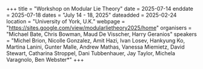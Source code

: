 +++
title = "Workshop on Modular Lie Theory"
date = 2025-07-14
enddate = 2025-07-18
dates = "July 14 - 18, 2025"
dateadded = 2025-02-24
location = "University of York, U.K."
webpage = "https://sites.google.com/view/modularlietheory2025/home"
organisers = "Michael Bate, Chris Bowman, Maud De Visscher, Harry Geranios"
speakers = "Michel Brion, Nicolle Gonzalez, Amit Hazi, Ivan Losev, Hankyung Ko, Martina Lanini, Gunter Malle, Andrew Mathas, Vanessa Miemietz, David Stewart, Catharina Stroppel, Dani Tubbenhauer, Jay Taylor, Michela Varagnolo, Ben Webster*"
+++
